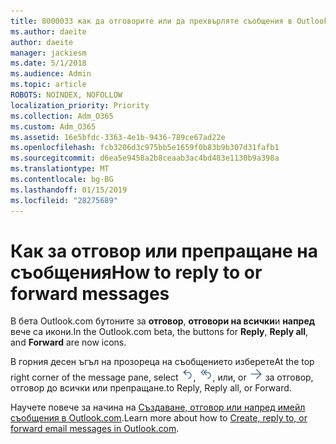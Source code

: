 ```yaml
---
title: 8000033 как да отговорите или да прехвърляте съобщения в Outlook.com бета
ms.author: daeite
author: daeite
manager: jackiesm
ms.date: 5/1/2018
ms.audience: Admin
ms.topic: article
ROBOTS: NOINDEX, NOFOLLOW
localization_priority: Priority
ms.collection: Adm_O365
ms.custom: Adm_O365
ms.assetid: 16e5bfdc-3363-4e1b-9436-789ce67ad22e
ms.openlocfilehash: fcb3206d3c975bb5e1659f0b83b9b307d31fafb1
ms.sourcegitcommit: d6ea5e9458a2b8ceaab3ac4bd483e1130b9a398a
ms.translationtype: MT
ms.contentlocale: bg-BG
ms.lasthandoff: 01/15/2019
ms.locfileid: "28275689"
---
```

# <a name="how-to-reply-to-or-forward-messages"></a><span data-ttu-id="2f080-102">Как за отговор или препращане на съобщения</span><span class="sxs-lookup"><span data-stu-id="2f080-102">How to reply to or forward messages</span></span>

<span data-ttu-id="2f080-103">В бета Outlook.com бутоните за **отговор**, **отговори на всички**и **напред** вече са икони.</span><span class="sxs-lookup"><span data-stu-id="2f080-103">In the Outlook.com beta, the buttons for **Reply**, **Reply all**, and **Forward** are now icons.</span></span> 
  
<span data-ttu-id="2f080-104">В горния десен ъгъл на прозореца на съобщението изберете</span><span class="sxs-lookup"><span data-stu-id="2f080-104">At the top right corner of the message pane, select</span></span> ![Отговор](media/08ad5200-369a-4a2f-bef5-ebdcbef5545f.png)<span data-ttu-id="2f080-106">,</span><span class="sxs-lookup"><span data-stu-id="2f080-106"></span></span> ![Отговор до всички](media/be5f41a1-dbea-471f-ba5d-7be4256922d2.png)<span data-ttu-id="2f080-108">, или</span><span class="sxs-lookup"><span data-stu-id="2f080-108">, or</span></span> ![Препращане](media/29fd06ec-1642-40d1-8faa-ec437ef156fc.png) <span data-ttu-id="2f080-110">за отговор, отговор до всички или препращане.</span><span class="sxs-lookup"><span data-stu-id="2f080-110">to Reply, Reply all, or Forward.</span></span> 
  
<span data-ttu-id="2f080-111">Научете повече за начина на [Създаване, отговор или напред имейл съобщения в Outlook.com](https://go.microsoft.com/fwlink/p/?linkid=873141).</span><span class="sxs-lookup"><span data-stu-id="2f080-111">Learn more about how to [Create, reply to, or forward email messages in Outlook.com](https://go.microsoft.com/fwlink/p/?linkid=873141).</span></span>
  

